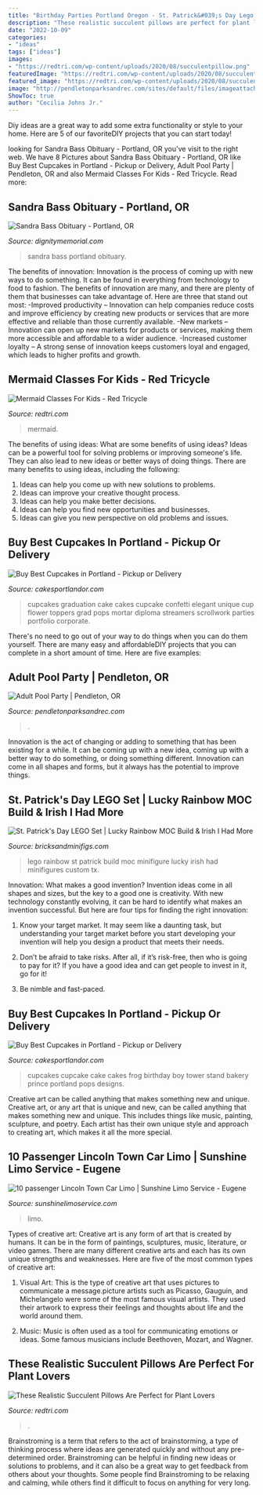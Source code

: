 ```yaml
---
title: "Birthday Parties Portland Oregon - St. Patrick&#039;s Day Lego Set"
description: "These realistic succulent pillows are perfect for plant lovers"
date: "2022-10-09"
categories:
- "ideas"
tags: ["ideas"]
images:
- "https://redtri.com/wp-content/uploads/2020/08/succulentpillow.png"
featuredImage: "https://redtri.com/wp-content/uploads/2020/08/succulentpillow.png"
featured_image: "https://redtri.com/wp-content/uploads/2020/08/succulentpillow.png"
image: "http://pendletonparksandrec.com/sites/default/files/imageattachments/parksrec/page/6591/67791674_1348123228669340_1981824302671986688_o_1.jpg"
ShowToc: true
author: "Cecilia Johns Jr."
---
```



Diy ideas are a great way to add some extra functionality or style to your home. Here are 5 of our favoriteDIY projects that you can start today!

	

		
looking for Sandra Bass Obituary - Portland, OR you've visit to the right web. We have 8 Pictures about Sandra Bass Obituary - Portland, OR like Buy Best Cupcakes in Portland - Pickup or Delivery, Adult Pool Party | Pendleton, OR and also Mermaid Classes For Kids - Red Tricycle. Read more:
		
    
## Sandra Bass Obituary - Portland, OR

<img loading=lazy src="https://d5nffgciuchtn.cloudfront.net/as/assets-mem-com/cmi/5/3/5/2/9152535/20200430_001948114_0_orig.jpg/-/sandra-bass-portland-or-obituary.jpg" onerror="this.onerror=null;this.src='https://tse2.mm.bing.net/th?id=OIP.4uF5NDkKE0nUX2YxxSwrcgHaKE&amp;pid=15.1';" alt="Sandra Bass Obituary - Portland, OR">

_Source: dignitymemorial.com_

>sandra bass portland obituary. 

	

The benefits of innovation:
Innovation is the process of coming up with new ways to do something. It can be found in everything from technology to food to fashion. The benefits of innovation are many, and there are plenty of them that businesses can take advantage of. Here are three that stand out most: 
-Improved productivity – Innovation can help companies reduce costs and improve efficiency by creating new products or services that are more effective and reliable than those currently available.
-New markets – Innovation can open up new markets for products or services, making them more accessible and affordable to a wider audience.
-Increased customer loyalty – A strong sense of innovation keeps customers loyal and engaged, which leads to higher profits and growth.

    
## Mermaid Classes For Kids - Red Tricycle

<img loading=lazy src="https://redtri.com/wp-content/uploads/2018/03/5ab9b3146975f.jpg" onerror="this.onerror=null;this.src='https://tse3.mm.bing.net/th?id=OIP.7ABlL4GLfYHoyCJQlaSNEwHaE8&amp;pid=15.1';" alt="Mermaid Classes For Kids - Red Tricycle">

_Source: redtri.com_

>mermaid. 

	

The benefits of using ideas: What are some benefits of using ideas?
Ideas can be a powerful tool for solving problems or improving someone's life. They can also lead to new ideas or better ways of doing things. There are many benefits to using ideas, including the following: 
1. Ideas can help you come up with new solutions to problems.
2. Ideas can improve your creative thought process. 
3. Ideas can help you make better decisions. 
4. Ideas can help you find new opportunities and businesses. 
5. Ideas can give you new perspective on old problems and issues.

    
## Buy Best Cupcakes In Portland - Pickup Or Delivery

<img loading=lazy src="https://i0.wp.com/www.cakesportlandor.com/wp-content/uploads/2012/07/GraduationCupcakes.jpg" onerror="this.onerror=null;this.src='https://tse2.mm.bing.net/th?id=OIP.GUpPNP2nqoqNSxOqa2O6SQHaKW&amp;pid=15.1';" alt="Buy Best Cupcakes in Portland - Pickup or Delivery">

_Source: cakesportlandor.com_

>cupcakes graduation cake cakes cupcake confetti elegant unique cup flower toppers grad pops mortar diploma streamers scrollwork parties portfolio corporate. 

	

There's no need to go out of your way to do things when you can do them yourself. There are many easy and affordableDIY projects that you can complete in a short amount of time. Here are five examples: 

    
## Adult Pool Party | Pendleton, OR

<img loading=lazy src="http://pendletonparksandrec.com/sites/default/files/imageattachments/parksrec/page/6591/67791674_1348123228669340_1981824302671986688_o_1.jpg" onerror="this.onerror=null;this.src='https://tse4.mm.bing.net/th?id=OIP.9K0fWIXMViBWJjrUtsR3CgHaHa&amp;pid=15.1';" alt="Adult Pool Party | Pendleton, OR">

_Source: pendletonparksandrec.com_

>. 

	

Innovation is the act of changing or adding to something that has been existing for a while. It can be coming up with a new idea, coming up with a better way to do something, or doing something different. Innovation can come in all shapes and forms, but it always has the potential to improve things.

    
## St. Patrick&#039;s Day LEGO Set | Lucky Rainbow MOC Build &amp; Irish I Had More

<img loading=lazy src="https://bricksandminifigs.com/sanantonio-tx/wp-content/uploads/sites/43/2019/03/lego-st-patrick-day-lucky-rainbow.jpg" onerror="this.onerror=null;this.src='https://tse4.mm.bing.net/th?id=OIP.w5NT0NWhO8ETwBt5RaBahgHaHC&amp;pid=15.1';" alt="St. Patrick&#039;s Day LEGO Set | Lucky Rainbow MOC Build &amp; Irish I Had More">

_Source: bricksandminifigs.com_

>lego rainbow st patrick build moc minifigure lucky irish had minifigures custom tx. 

	

Innovation: What makes a good invention?
Invention ideas come in all shapes and sizes, but the key to a good one is creativity. With new technology constantly evolving, it can be hard to identify what makes an invention successful. But here are four tips for finding the right innovation:
1. Know your target market. It may seem like a daunting task, but understanding your target market before you start developing your invention will help you design a product that meets their needs.

2. Don’t be afraid to take risks. After all, if it’s risk-free, then who is going to pay for it? If you have a good idea and can get people to invest in it, go for it!
3. Be nimble and fast-paced.

    
## Buy Best Cupcakes In Portland - Pickup Or Delivery

<img loading=lazy src="https://i2.wp.com/www.cakesportlandor.com/wp-content/uploads/2012/08/FrogCupcakeTower.jpg" onerror="this.onerror=null;this.src='https://tse1.mm.bing.net/th?id=OIP.qCw3knLncGFTOvFbYG01LwHaKo&amp;pid=15.1';" alt="Buy Best Cupcakes in Portland - Pickup or Delivery">

_Source: cakesportlandor.com_

>cupcakes cupcake cake cakes frog birthday boy tower stand bakery prince portland pops designs. 

	

Creative art can be called anything that makes something new and unique.
Creative art, or any art that is unique and new, can be called anything that makes something new and unique. This includes things like music, painting, sculpture, and poetry. Each artist has their own unique style and approach to creating art, which makes it all the more special.

    
## 10 Passenger Lincoln Town Car Limo | Sunshine Limo Service - Eugene

<img loading=lazy src="https://www.sunshinelimoservice.com/wp-content/uploads/10-passenger-Lincoln-Town-Car-limo.jpg" onerror="this.onerror=null;this.src='https://tse2.mm.bing.net/th?id=OIP.PI-PSghvjOG4C8CQDy-i9wHaDG&amp;pid=15.1';" alt="10 passenger Lincoln Town Car Limo | Sunshine Limo Service - Eugene">

_Source: sunshinelimoservice.com_

>limo. 

	

Types of creative art:
Creative art is any form of art that is created by humans. It can be in the form of paintings, sculptures, music, literature, or video games. There are many different creative arts and each has its own unique strengths and weaknesses. Here are five of the most common types of creative art:
1. Visual Art: This is the type of creative art that uses pictures to communicate a message.picture artists such as Picasso, Gauguin, and Michelangelo were some of the most famous visual artists. They used their artwork to express their feelings and thoughts about life and the world around them.

2. Music: Music is often used as a tool for communicating emotions or ideas. Some famous musicians include Beethoven, Mozart, and Wagner.

    
## These Realistic Succulent Pillows Are Perfect For Plant Lovers

<img loading=lazy src="https://redtri.com/wp-content/uploads/2020/08/succulentpillow.png" onerror="this.onerror=null;this.src='https://tse3.mm.bing.net/th?id=OIP.mCLJgOXYzAL9z7vwddHw6AHaE8&amp;pid=15.1';" alt="These Realistic Succulent Pillows Are Perfect for Plant Lovers">

_Source: redtri.com_

>. 

	

Brainstroming is a term that refers to the act of brainstorming, a type of thinking process where ideas are generated quickly and without any pre-determined order. Brainstroming can be helpful in finding new ideas or solutions to problems, and it can also be a great way to get feedback from others about your thoughts. Some people find Brainstroming to be relaxing and calming, while others find it difficult to focus on anything for very long.

